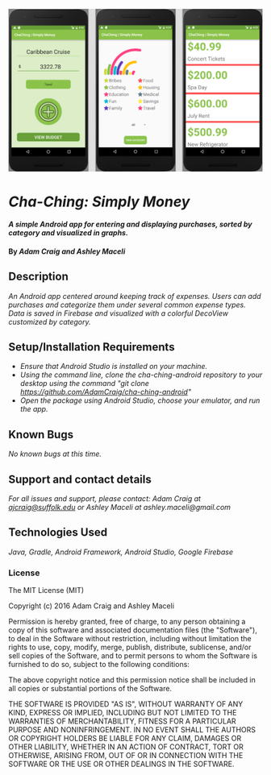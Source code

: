 ![3-Part Screenshot](screenshot.png)

# _Cha-Ching: Simply Money_

#### _A simple Android app for entering and displaying purchases, sorted by category and visualized in graphs._

#### By _**Adam Craig and Ashley Maceli**_

## Description

_An Android app centered around keeping track of expenses. Users can add purchases and categorize them under several common expense types. Data is saved in Firebase and visualized with a colorful DecoView customized by category._

## Setup/Installation Requirements

* _Ensure that Android Studio is installed on your machine._
* _Using the command line, clone the cha-ching-android repository to your desktop using the command "git clone https://github.com/AdamCraig/cha-ching-android"_
* _Open the package using Android Studio, choose your emulator, and run the app._

## Known Bugs

_No known bugs at this time._

## Support and contact details

_For all issues and support, please contact:
Adam Craig at ajcraig@suffolk.edu or Ashley Maceli at ashley.maceli@gmail.com_

## Technologies Used

_Java, Gradle, Android Framework, Android Studio, Google Firebase_

### License

The MIT License (MIT)

Copyright (c) 2016 Adam Craig and Ashley Maceli

Permission is hereby granted, free of charge, to any person obtaining a copy
of this software and associated documentation files (the "Software"), to deal
in the Software without restriction, including without limitation the rights
to use, copy, modify, merge, publish, distribute, sublicense, and/or sell
copies of the Software, and to permit persons to whom the Software is
furnished to do so, subject to the following conditions:

The above copyright notice and this permission notice shall be included in all
copies or substantial portions of the Software.

THE SOFTWARE IS PROVIDED "AS IS", WITHOUT WARRANTY OF ANY KIND, EXPRESS OR
IMPLIED, INCLUDING BUT NOT LIMITED TO THE WARRANTIES OF MERCHANTABILITY,
FITNESS FOR A PARTICULAR PURPOSE AND NONINFRINGEMENT. IN NO EVENT SHALL THE
AUTHORS OR COPYRIGHT HOLDERS BE LIABLE FOR ANY CLAIM, DAMAGES OR OTHER
LIABILITY, WHETHER IN AN ACTION OF CONTRACT, TORT OR OTHERWISE, ARISING FROM,
OUT OF OR IN CONNECTION WITH THE SOFTWARE OR THE USE OR OTHER DEALINGS IN THE
SOFTWARE.